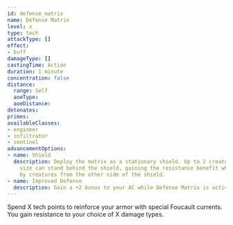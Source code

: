 ```yaml
---
id: defense_matrix
name: Defense Matrix
level: x
type: tech
attackType: []
effect:
- buff
damageType: []
castingTime: Action
duration: 1 minute
concentration: false
distance:
  range: Self
  aoeType: 
  aoeDistance: 
detonates: 
primes: 
availableClasses:
- engineer
- infiltrator
- sentinel
advancementOptions:
- name: Shield
  description: Deploy the matrix as a stationary shield. Up to 2 creatures of medium
    size can stand behind the shield, gaining the resistance benefit when attacked
    by creatures from the other side of the shield.
- name: Improved Defense
  description: Gain a +2 bonus to your AC while Defense Matrix is active.
---
```

Spend X tech points to reinforce your armor with special Foucault currents. You gain resistance to your choice of X damage types.
